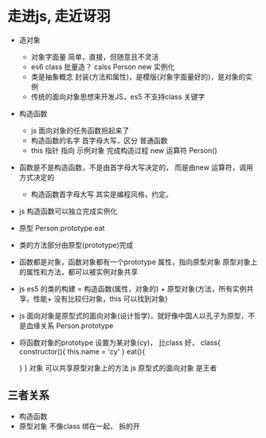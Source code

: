  # 走进js, 走近讶羽

 - 造对象
   - 对象字面量
     简单，直接，但随意且不灵活
   - es6 class
     批量造？ calss Person
     new 实例化
   - 类是抽象概念 封装(方法和属性)，是模版(对象字面量好的)，是对象的实例
   - 传统的面向对象思想来开发JS，es5 不支持class 关键字

 - 构造函数 
   - js 面向对象的任务函数担起来了
   - 构造函数的名字 首字母大写，区分 普通函数
   - this  指针 指向 示例对象
     完成构造过程
     new 运算符 Person()

 - 函数是不是构造函数，不是由首字母大写决定的，
   而是由new 运算符，调用方式决定的
   - 构造函数首字母大写 其实是编程风格，约定。

 - js 构造函数可以独立完成实例化
 - 原型
   Person.prototype.eat 

 - 类的方法部分由原型(prototype)完成
 - 函数都是对象，函数对象都有一个prototype 属性，指向原型对象
   原型对象上的属性和方法，都可以被实例对象共享

- js es5 的类的构建 = 构造函数(属性，对象的) + 原型对象(方法，所有实例共享，性能+ 没有比较归对象，this 可以找到对象)

- js 面向对象是原型式的面向对象(设计哲学)，就好像中国人以孔子为原型，不是血缘关系
  Person.prototype 

- 将函数对象的prototype 设置为某对象(cy)，
  比class 好，
  class{
    constructor(){
        this.name = 'cy'
    }
    eat(){

    }
  }
  对象 可以共享原型对象上的方法
  js 原型式的面向对象 是王者

 ## 三者关系
 - 构造函数
 - 原型对象
   不像class 绑在一起， 拆的开
   
